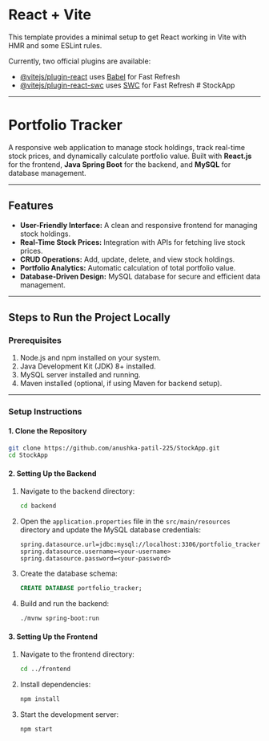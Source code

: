 # React + Vite

This template provides a minimal setup to get React working in Vite with HMR and some ESLint rules.

Currently, two official plugins are available:

- [@vitejs/plugin-react](https://github.com/vitejs/vite-plugin-react/blob/main/packages/plugin-react/README.md) uses [Babel](https://babeljs.io/) for Fast Refresh
- [@vitejs/plugin-react-swc](https://github.com/vitejs/vite-plugin-react-swc) uses [SWC](https://swc.rs/) for Fast Refresh
#   S t o c k A p p 
 
---

# Portfolio Tracker

A responsive web application to manage stock holdings, track real-time stock prices, and dynamically calculate portfolio value. Built with **React.js** for the frontend, **Java Spring Boot** for the backend, and **MySQL** for database management.

---

## Features

- **User-Friendly Interface:** A clean and responsive frontend for managing stock holdings.
- **Real-Time Stock Prices:** Integration with APIs for fetching live stock prices.
- **CRUD Operations:** Add, update, delete, and view stock holdings.
- **Portfolio Analytics:** Automatic calculation of total portfolio value.
- **Database-Driven Design:** MySQL database for secure and efficient data management.

---

## Steps to Run the Project Locally

### Prerequisites

1. Node.js and npm installed on your system.
2. Java Development Kit (JDK) 8+ installed.
3. MySQL server installed and running.
4. Maven installed (optional, if using Maven for backend setup).

---

### Setup Instructions

#### 1. Clone the Repository
```bash
git clone https://github.com/anushka-patil-225/StockApp.git
cd StockApp
```

#### 2. Setting Up the Backend

1. Navigate to the backend directory:
   ```bash
   cd backend
   ```
2. Open the `application.properties` file in the `src/main/resources` directory and update the MySQL database credentials:
   ```properties
   spring.datasource.url=jdbc:mysql://localhost:3306/portfolio_tracker
   spring.datasource.username=<your-username>
   spring.datasource.password=<your-password>
   ```
3. Create the database schema:
   ```sql
   CREATE DATABASE portfolio_tracker;
   ```
4. Build and run the backend:
   ```bash
   ./mvnw spring-boot:run
   ```

#### 3. Setting Up the Frontend

1. Navigate to the frontend directory:
   ```bash
   cd ../frontend
   ```
2. Install dependencies:
   ```bash
   npm install
   ```
3. Start the development server:
   ```bash
   npm start
   ```



